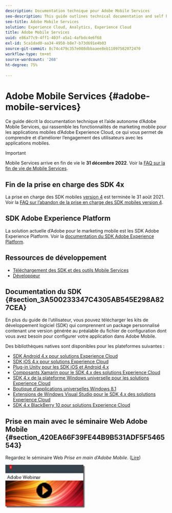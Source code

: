 ```yaml
---
description: Documentation technique pour Adobe Mobile Services
seo-description: This guide outlines technical documentation and self help for Adobe Mobile Services, which brings together mobile marketing capabilities for mobile applications from across the Adobe Experience Cloud, allowing you to understand and improve user engagement with mobile applications.
seo-title: Adobe Mobile Services
solution: Experience Cloud, Analytics, Experience Cloud
title: Adobe Mobile Services
uuid: e86a77c9-4ff1-403f-a5a1-4afbdc4e6f68
exl-id: 5ca1dad0-aa34-4950-b8e7-b73d691e4b03
source-git-commit: 8c74c479c357e008dbbaaee8eb11097582072470
workflow-type: tm+mt
source-wordcount: '268'
ht-degree: 75%

---
```


# Adobe Mobile Services {#adobe-mobile-services}

Ce guide décrit la documentation technique et l’aide autonome d’Adobe Mobile Services, qui rassemble les fonctionnalités de marketing mobile pour les applications mobiles d’Adobe Experience Cloud, ce qui vous permet de comprendre et d’améliorer l’engagement des utilisateurs avec les applications mobiles.

>[!IMPORTANT]
>
>Mobile Services arrive en fin de vie le **31 décembre 2022**. Voir la [FAQ sur la fin de vie de Mobile Services](eol.md).

## Fin de la prise en charge des SDK 4x

La prise en charge des SDK mobiles [version 4](https://github.com/Adobe-Marketing-Cloud/mobile-services) est terminée le 31 août 2021. Voir la [FAQ sur l’abandon de la prise en charge des SDK mobiles version 4](https://aep-sdks.gitbook.io/docs/version-4-sdk-end-of-support-faq).

## SDK Adobe Experience Platform

La solution actuelle d’Adobe pour le marketing mobile est les SDK Adobe Experience Platform. Voir la [documentation du SDK Adobe Experience Platform](https://aep-sdks.gitbook.io/docs/).

## Ressources de développement

* [Téléchargement des SDK et des outils Mobile Services](/help/using/c-manage-app-settings/c-mob-confg-app/t-config-analytics/download-sdk.md)
* [Développeur](https://docs.adobe.com/content/help/fr-FR/analytics/implementation/home.html)

## Documentation du SDK {#section_3A500233347C4305AB545E298A827CEA}

En plus du guide de l’utilisateur, vous pouvez télécharger les kits de développement logiciel (SDK) qui comprennent un package personnalisé contenant une version générée au préalable du fichier de configuration dont vous avez besoin pour configurer votre application dans Adobe Mobile.

Des bibliothèques natives sont disponibles pour les plateformes suivantes :

* [SDK Android 4.x pour solutions Experience Cloud](/help/android/overview.md)
* [SDK iOS 4.x pour solutions Experience Cloud](/help/ios/overview.md)
* [Plug-in Unity pour les SDK iOS et Android 4.x](/help/unity/get-started.md)
* [Composants Xamarin pour le SDK 4.x des solutions Experience Cloud](/help/xamarin/get-started.md)
* [SDK 4.x de la plateforme Windows universelle pour les solutions Experience Cloud](/help/universal-windows/overview.md)
* [Boutique d’applications universelles Windows 8.1](/help/windows-appstore/overview.md)
* [Extensions de Windows Visual Studio pour le SDK 4.x des solutions Experience Cloud](/help/windows-appstore/extensions/win-vse-4x.md)
* [SDK 4.x BlackBerry 10 pour solutions Experience Cloud](/help/blackberry/overview.md)

## Prise en main avec le séminaire Web Adobe Mobile {#section_420EA66F39FE44B9B531ADF5F5465543}

Regardez le séminaire Web *Prise en main d’Adobe Mobile*. ([Lire](https://adobe.ly/PsxCFn))

[![Image du lien](assets/webinar.png)](https://adobe.ly/PsxCFn)
